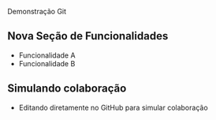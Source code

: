 Demonstração Git

## Nova Seção de Funcionalidades
- Funcionalidade A
- Funcionalidade B

## Simulando colaboração
- Editando diretamente no GitHub para simular colaboração
